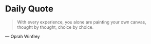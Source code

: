 # Daily Quote

> With every experience, you alone are painting your own canvas, thought by thought, choice by choice.

— Oprah Winfrey
